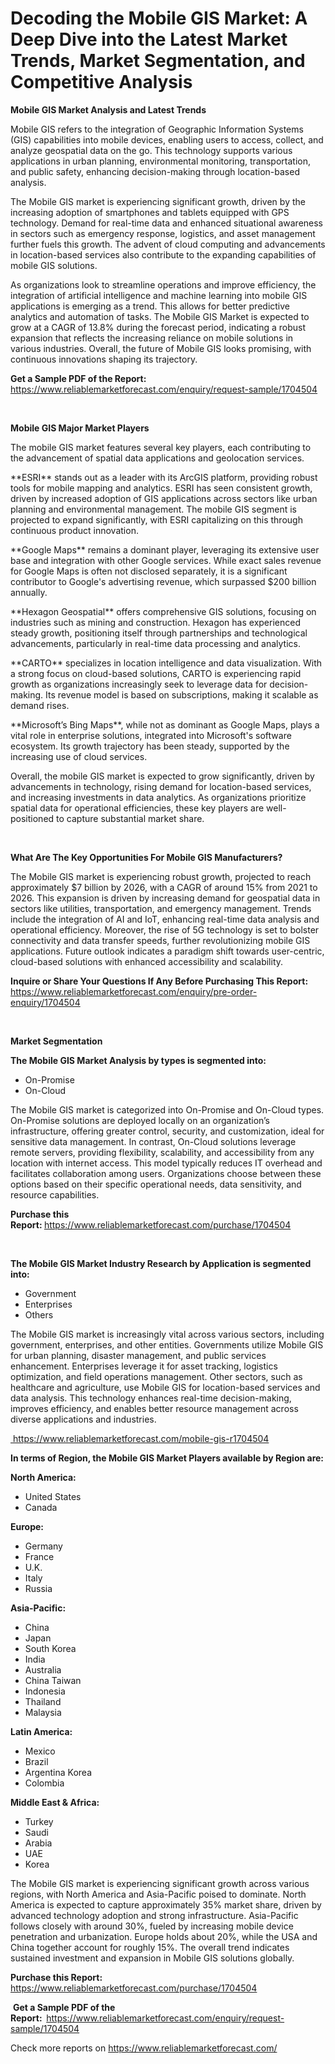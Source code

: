 <p><h1>Decoding the Mobile GIS Market: A Deep Dive into the Latest Market Trends, Market Segmentation, and Competitive Analysis</h1></p><p><strong>Mobile GIS Market Analysis and Latest Trends</strong></p>
<p><p>Mobile GIS refers to the integration of Geographic Information Systems (GIS) capabilities into mobile devices, enabling users to access, collect, and analyze geospatial data on the go. This technology supports various applications in urban planning, environmental monitoring, transportation, and public safety, enhancing decision-making through location-based analysis.</p><p>The Mobile GIS market is experiencing significant growth, driven by the increasing adoption of smartphones and tablets equipped with GPS technology. Demand for real-time data and enhanced situational awareness in sectors such as emergency response, logistics, and asset management further fuels this growth. The advent of cloud computing and advancements in location-based services also contribute to the expanding capabilities of mobile GIS solutions.</p><p>As organizations look to streamline operations and improve efficiency, the integration of artificial intelligence and machine learning into mobile GIS applications is emerging as a trend. This allows for better predictive analytics and automation of tasks. The Mobile GIS Market is expected to grow at a CAGR of 13.8% during the forecast period, indicating a robust expansion that reflects the increasing reliance on mobile solutions in various industries. Overall, the future of Mobile GIS looks promising, with continuous innovations shaping its trajectory.</p></p>
<p><strong>Get a Sample PDF of the Report:&nbsp;</strong> <a href="https://www.reliablemarketforecast.com/enquiry/request-sample/1704504?utm_campaign=1743&utm_medium=2&utm_source=Github&utm_content=ia&utm_term=09012025&utm_id=mobile-gis">https://www.reliablemarketforecast.com/enquiry/request-sample/1704504</a></p>
<p>&nbsp;</p>
<p><strong>Mobile GIS Major Market Players</strong></p>
<p><p>The mobile GIS market features several key players, each contributing to the advancement of spatial data applications and geolocation services. </p><p>**ESRI** stands out as a leader with its ArcGIS platform, providing robust tools for mobile mapping and analytics. ESRI has seen consistent growth, driven by increased adoption of GIS applications across sectors like urban planning and environmental management. The mobile GIS segment is projected to expand significantly, with ESRI capitalizing on this through continuous product innovation.</p><p>**Google Maps** remains a dominant player, leveraging its extensive user base and integration with other Google services. While exact sales revenue for Google Maps is often not disclosed separately, it is a significant contributor to Google's advertising revenue, which surpassed $200 billion annually.</p><p>**Hexagon Geospatial** offers comprehensive GIS solutions, focusing on industries such as mining and construction. Hexagon has experienced steady growth, positioning itself through partnerships and technological advancements, particularly in real-time data processing and analytics.</p><p>**CARTO** specializes in location intelligence and data visualization. With a strong focus on cloud-based solutions, CARTO is experiencing rapid growth as organizations increasingly seek to leverage data for decision-making. Its revenue model is based on subscriptions, making it scalable as demand rises.</p><p>**Microsoft’s Bing Maps**, while not as dominant as Google Maps, plays a vital role in enterprise solutions, integrated into Microsoft's software ecosystem. Its growth trajectory has been steady, supported by the increasing use of cloud services.</p><p>Overall, the mobile GIS market is expected to grow significantly, driven by advancements in technology, rising demand for location-based services, and increasing investments in data analytics. As organizations prioritize spatial data for operational efficiencies, these key players are well-positioned to capture substantial market share.</p></p>
<p>&nbsp;</p>
<p><strong>What Are The Key Opportunities For Mobile GIS Manufacturers?</strong></p>
<p><p>The Mobile GIS market is experiencing robust growth, projected to reach approximately $7 billion by 2026, with a CAGR of around 15% from 2021 to 2026. This expansion is driven by increasing demand for geospatial data in sectors like utilities, transportation, and emergency management. Trends include the integration of AI and IoT, enhancing real-time data analysis and operational efficiency. Moreover, the rise of 5G technology is set to bolster connectivity and data transfer speeds, further revolutionizing mobile GIS applications. Future outlook indicates a paradigm shift towards user-centric, cloud-based solutions with enhanced accessibility and scalability.</p></p>
<p><strong>Inquire or Share Your Questions If Any Before Purchasing This Report:</strong> <a href="https://www.reliablemarketforecast.com/enquiry/pre-order-enquiry/1704504?utm_campaign=1743&utm_medium=2&utm_source=Github&utm_content=ia&utm_term=09012025&utm_id=mobile-gis">https://www.reliablemarketforecast.com/enquiry/pre-order-enquiry/1704504</a></p>
<p>&nbsp;</p>
<p><strong>Market Segmentation</strong></p>
<p><strong>The Mobile GIS Market Analysis by types is segmented into:</strong></p>
<p><ul><li>On-Promise</li><li>On-Cloud</li></ul></p>
<p><p>The Mobile GIS market is categorized into On-Promise and On-Cloud types. On-Promise solutions are deployed locally on an organization’s infrastructure, offering greater control, security, and customization, ideal for sensitive data management. In contrast, On-Cloud solutions leverage remote servers, providing flexibility, scalability, and accessibility from any location with internet access. This model typically reduces IT overhead and facilitates collaboration among users. Organizations choose between these options based on their specific operational needs, data sensitivity, and resource capabilities.</p></p>
<p><strong>Purchase this Report:&nbsp;</strong><a href="https://www.reliablemarketforecast.com/purchase/1704504?utm_campaign=1743&utm_medium=2&utm_source=Github&utm_content=ia&utm_term=09012025&utm_id=mobile-gis">https://www.reliablemarketforecast.com/purchase/1704504</a></p>
<p>&nbsp;</p>
<p><strong>The Mobile GIS Market Industry Research by Application is segmented into:</strong></p>
<p><ul><li>Government</li><li>Enterprises</li><li>Others</li></ul></p>
<p><p>The Mobile GIS market is increasingly vital across various sectors, including government, enterprises, and other entities. Governments utilize Mobile GIS for urban planning, disaster management, and public services enhancement. Enterprises leverage it for asset tracking, logistics optimization, and field operations management. Other sectors, such as healthcare and agriculture, use Mobile GIS for location-based services and data analysis. This technology enhances real-time decision-making, improves efficiency, and enables better resource management across diverse applications and industries.</p></p>
<p><a href="https://www.reliablemarketforecast.com/mobile-gis-r1704504?utm_campaign=1743&utm_medium=2&utm_source=Github&utm_content=ia&utm_term=09012025&utm_id=mobile-gis">&nbsp;https://www.reliablemarketforecast.com/mobile-gis-r1704504</a></p>
<p><strong>In terms of Region, the Mobile GIS Market Players available by Region are:</strong></p>
<p>
    <p> <strong> North America: </strong>
        <ul>
            <li>United States</li>
            <li>Canada</li>
        </ul>
        </p> 
    <p> <strong> Europe: </strong>
        <ul>
            <li>Germany</li>
            <li>France</li>
            <li>U.K.</li>
            <li>Italy</li>
            <li>Russia</li>
        </ul>
        </p> 
    <p> <strong> Asia-Pacific: </strong>
        <ul>
            <li>China</li>
            <li>Japan</li>
            <li>South Korea</li>
            <li>India</li>
            <li>Australia</li>
            <li>China Taiwan</li>
            <li>Indonesia</li>
            <li>Thailand</li>
            <li>Malaysia</li>
        </ul>
        </p> 
    <p> <strong> Latin America: </strong>
        <ul>
            <li>Mexico</li>
            <li>Brazil</li>
            <li>Argentina Korea</li>
            <li>Colombia</li>
        </ul>
        </p> 
    <p> <strong> Middle East & Africa: </strong>
        <ul>
            <li>Turkey</li>
            <li>Saudi</li>
            <li>Arabia</li>
            <li>UAE</li>
            <li>Korea</li>
        </ul>
    </p>
    </p>
<p><p>The Mobile GIS market is experiencing significant growth across various regions, with North America and Asia-Pacific poised to dominate. North America is expected to capture approximately 35% market share, driven by advanced technology adoption and strong infrastructure. Asia-Pacific follows closely with around 30%, fueled by increasing mobile device penetration and urbanization. Europe holds about 20%, while the USA and China together account for roughly 15%. The overall trend indicates sustained investment and expansion in Mobile GIS solutions globally.</p></p>
<p><strong>Purchase this Report: </strong><a href="https://www.reliablemarketforecast.com/purchase/1704504?utm_campaign=1743&utm_medium=2&utm_source=Github&utm_content=ia&utm_term=09012025&utm_id=mobile-gis">https://www.reliablemarketforecast.com/purchase/1704504</a></p>
<p>&nbsp;<strong>Get a Sample PDF of the Report:&nbsp;&nbsp;</strong><a href="https://www.reliablemarketforecast.com/enquiry/request-sample/1704504?utm_campaign=1743&utm_medium=2&utm_source=Github&utm_content=ia&utm_term=09012025&utm_id=mobile-gis">https://www.reliablemarketforecast.com/enquiry/request-sample/1704504</a></p>
<p><strong></strong></p>
<p>Check more reports on <a href="https://www.reliablemarketforecast.com/?utm_campaign=1743&utm_medium=2&utm_source=Github&utm_content=ia&utm_term=09012025&utm_id=mobile-gis">https://www.reliablemarketforecast.com/</a></p>